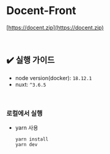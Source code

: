 # Docent-Front
[https://docent.zip](https://docent.zip) 

<br/>

## ✔️ 실행 가이드 
- node version(docker): `18.12.1`  
- nuxt: `^3.6.5`

<br/> 

### 로컬에서 실행
-   yarn 사용
    ```
    yarn install
    yarn dev
    ```

<br/>

